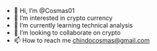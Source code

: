 - 👋 Hi, I’m @Cosmas01
- 👀 I’m interested in crypto currency 
- 🌱 I’m currently learning technical analysis 
- 💞️ I’m looking to collaborate on crypto 
- 📫 How to reach me chindocosmas@gmail.com

<!---
Cosmas01/Cosmas01 is a ✨ special ✨ repository because its `README.md` (this file) appears on your GitHub profile.
You can click the Preview link to take a look at your changes.
--->
